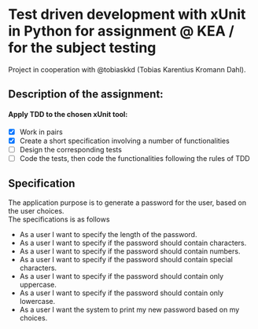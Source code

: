 # Test driven development with xUnit in Python for assignment @ KEA / for the subject testing

Project in cooperation with @tobiaskkd (Tobias Karentius Kromann Dahl).

## Description of the assignment:

#### Apply TDD to the chosen xUnit tool:

- [x] Work in pairs
- [x] Create a short specification involving a number of functionalities
- [ ] Design the corresponding tests
- [ ] Code the tests, then code the functionalities following the rules of TDD

## Specification

The application purpose is to generate a password for the user, based on the user choices.  
The specifications is as follows

- As a user I want to specify the length of the password.
- As a user I want to specify if the password should contain characters.
- As a user I want to specify if the password should contain numbers.
- As a user I want to specify if the password should contain special characters.
- As a user I want to specify if the password should contain only uppercase.
- As a user I want to specify if the password should contain only lowercase.
- As a user I want the system to print my new password based on my choices.
